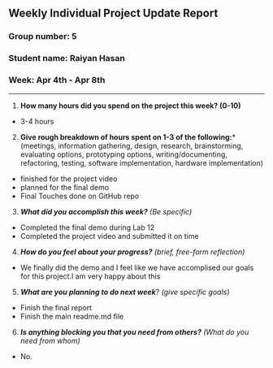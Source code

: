 ## Weekly Individual Project Update Report
### Group number: 5
### Student name: Raiyan Hasan
### Week: Apr 4th - Apr 8th
___
1. **How many hours did you spend on the project this week? (0-10)**
- 3-4 hours

2. **Give rough breakdown of hours spent on 1-3 of the following:***
   (meetings, information gathering, design, research, brainstorming, evaluating options, prototyping options, writing/documenting, refactoring, testing, software implementation, hardware implementation)
  - finished for the project video 
  - planned for the final demo 
  - Final Touches done on GitHub repo
 
3. ***What did you accomplish this week?*** _(Be specific)_
  - Completed the final demo during Lab 12 
  - Completed the project video and submitted it on time
4. ***How do you feel about your progress?*** _(brief, free-form reflection)_
  - We finally did the demo and I feel like we have accomplised our goals for this project.I am very happy about this 
5. ***What are you planning to do next week***? _(give specific goals)_
  - Finish the final report 
  - Finish the main readme.md file 
 
6. ***Is anything blocking you that you need from others?*** _(What do you need from whom)_
  - No.
